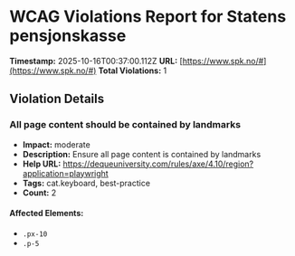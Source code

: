 # WCAG Violations Report for Statens pensjonskasse

**Timestamp:** 2025-10-16T00:37:00.112Z
**URL:** [https://www.spk.no/#](https://www.spk.no/#)
**Total Violations:** 1

## Violation Details

### All page content should be contained by landmarks

- **Impact:** moderate
- **Description:** Ensure all page content is contained by landmarks
- **Help URL:** https://dequeuniversity.com/rules/axe/4.10/region?application=playwright
- **Tags:** cat.keyboard, best-practice
- **Count:** 2

#### Affected Elements:

- `.px-10`
- `.p-5`

